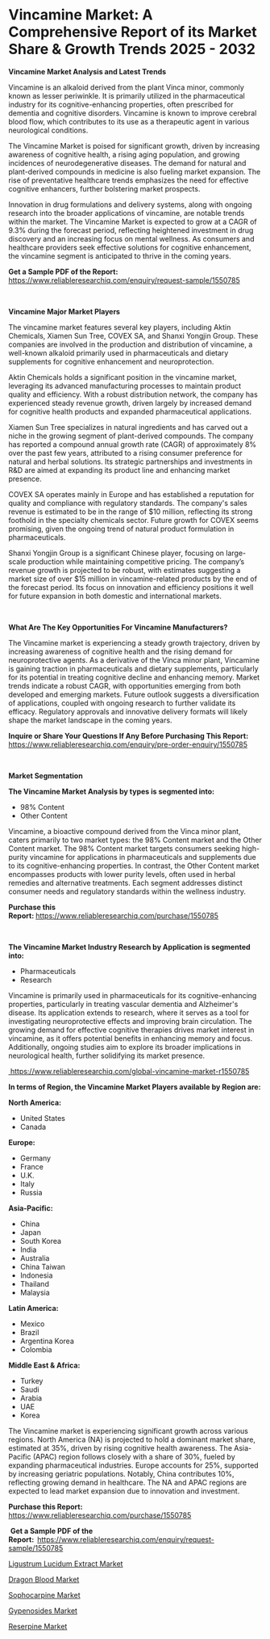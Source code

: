 <p><h1>Vincamine Market: A Comprehensive Report of its Market Share & Growth Trends 2025 - 2032</h1></p><p><strong>Vincamine Market Analysis and Latest Trends</strong></p>
<p><p>Vincamine is an alkaloid derived from the plant Vinca minor, commonly known as lesser periwinkle. It is primarily utilized in the pharmaceutical industry for its cognitive-enhancing properties, often prescribed for dementia and cognitive disorders. Vincamine is known to improve cerebral blood flow, which contributes to its use as a therapeutic agent in various neurological conditions.</p><p>The Vincamine Market is poised for significant growth, driven by increasing awareness of cognitive health, a rising aging population, and growing incidences of neurodegenerative diseases. The demand for natural and plant-derived compounds in medicine is also fueling market expansion. The rise of preventative healthcare trends emphasizes the need for effective cognitive enhancers, further bolstering market prospects.</p><p>Innovation in drug formulations and delivery systems, along with ongoing research into the broader applications of vincamine, are notable trends within the market. The Vincamine Market is expected to grow at a CAGR of 9.3% during the forecast period, reflecting heightened investment in drug discovery and an increasing focus on mental wellness. As consumers and healthcare providers seek effective solutions for cognitive enhancement, the vincamine segment is anticipated to thrive in the coming years.</p></p>
<p><strong>Get a Sample PDF of the Report:&nbsp;</strong> <a href="https://www.reliableresearchiq.com/enquiry/request-sample/1550785?utm_campaign=1876&utm_medium=2&utm_source=Github&utm_content=ia&utm_term=31032025&utm_id=vincamine">https://www.reliableresearchiq.com/enquiry/request-sample/1550785</a></p>
<p>&nbsp;</p>
<p><strong>Vincamine Major Market Players</strong></p>
<p><p>The vincamine market features several key players, including Aktin Chemicals, Xiamen Sun Tree, COVEX SA, and Shanxi Yongjin Group. These companies are involved in the production and distribution of vincamine, a well-known alkaloid primarily used in pharmaceuticals and dietary supplements for cognitive enhancement and neuroprotection.</p><p>Aktin Chemicals holds a significant position in the vincamine market, leveraging its advanced manufacturing processes to maintain product quality and efficiency. With a robust distribution network, the company has experienced steady revenue growth, driven largely by increased demand for cognitive health products and expanded pharmaceutical applications.</p><p>Xiamen Sun Tree specializes in natural ingredients and has carved out a niche in the growing segment of plant-derived compounds. The company has reported a compound annual growth rate (CAGR) of approximately 8% over the past few years, attributed to a rising consumer preference for natural and herbal solutions. Its strategic partnerships and investments in R&D are aimed at expanding its product line and enhancing market presence.</p><p>COVEX SA operates mainly in Europe and has established a reputation for quality and compliance with regulatory standards. The company's sales revenue is estimated to be in the range of $10 million, reflecting its strong foothold in the specialty chemicals sector. Future growth for COVEX seems promising, given the ongoing trend of natural product formulation in pharmaceuticals.</p><p>Shanxi Yongjin Group is a significant Chinese player, focusing on large-scale production while maintaining competitive pricing. The company’s revenue growth is projected to be robust, with estimates suggesting a market size of over $15 million in vincamine-related products by the end of the forecast period. Its focus on innovation and efficiency positions it well for future expansion in both domestic and international markets.</p></p>
<p>&nbsp;</p>
<p><strong>What Are The Key Opportunities For Vincamine Manufacturers?</strong></p>
<p><p>The Vincamine market is experiencing a steady growth trajectory, driven by increasing awareness of cognitive health and the rising demand for neuroprotective agents. As a derivative of the Vinca minor plant, Vincamine is gaining traction in pharmaceuticals and dietary supplements, particularly for its potential in treating cognitive decline and enhancing memory. Market trends indicate a robust CAGR, with opportunities emerging from both developed and emerging markets. Future outlook suggests a diversification of applications, coupled with ongoing research to further validate its efficacy. Regulatory approvals and innovative delivery formats will likely shape the market landscape in the coming years.</p></p>
<p><strong>Inquire or Share Your Questions If Any Before Purchasing This Report:</strong> <a href="https://www.reliableresearchiq.com/enquiry/pre-order-enquiry/1550785?utm_campaign=1876&utm_medium=2&utm_source=Github&utm_content=ia&utm_term=31032025&utm_id=vincamine">https://www.reliableresearchiq.com/enquiry/pre-order-enquiry/1550785</a></p>
<p>&nbsp;</p>
<p><strong>Market Segmentation</strong></p>
<p><strong>The Vincamine Market Analysis by types is segmented into:</strong></p>
<p><ul><li>98% Content</li><li>Other Content</li></ul></p>
<p><p>Vincamine, a bioactive compound derived from the Vinca minor plant, caters primarily to two market types: the 98% Content market and the Other Content market. The 98% Content market targets consumers seeking high-purity vincamine for applications in pharmaceuticals and supplements due to its cognitive-enhancing properties. In contrast, the Other Content market encompasses products with lower purity levels, often used in herbal remedies and alternative treatments. Each segment addresses distinct consumer needs and regulatory standards within the wellness industry.</p></p>
<p><strong>Purchase this Report:&nbsp;</strong><a href="https://www.reliableresearchiq.com/purchase/1550785?utm_campaign=1876&utm_medium=2&utm_source=Github&utm_content=ia&utm_term=31032025&utm_id=vincamine">https://www.reliableresearchiq.com/purchase/1550785</a></p>
<p>&nbsp;</p>
<p><strong>The Vincamine Market Industry Research by Application is segmented into:</strong></p>
<p><ul><li>Pharmaceuticals</li><li>Research</li></ul></p>
<p><p>Vincamine is primarily used in pharmaceuticals for its cognitive-enhancing properties, particularly in treating vascular dementia and Alzheimer's disease. Its application extends to research, where it serves as a tool for investigating neuroprotective effects and improving brain circulation. The growing demand for effective cognitive therapies drives market interest in vincamine, as it offers potential benefits in enhancing memory and focus. Additionally, ongoing studies aim to explore its broader implications in neurological health, further solidifying its market presence.</p></p>
<p><a href="https://www.reliableresearchiq.com/global-vincamine-market-r1550785?utm_campaign=1876&utm_medium=2&utm_source=Github&utm_content=ia&utm_term=31032025&utm_id=vincamine">&nbsp;https://www.reliableresearchiq.com/global-vincamine-market-r1550785</a></p>
<p><strong>In terms of Region, the Vincamine Market Players available by Region are:</strong></p>
<p>
    <p> <strong> North America: </strong>
        <ul>
            <li>United States</li>
            <li>Canada</li>
        </ul>
        </p> 
    <p> <strong> Europe: </strong>
        <ul>
            <li>Germany</li>
            <li>France</li>
            <li>U.K.</li>
            <li>Italy</li>
            <li>Russia</li>
        </ul>
        </p> 
    <p> <strong> Asia-Pacific: </strong>
        <ul>
            <li>China</li>
            <li>Japan</li>
            <li>South Korea</li>
            <li>India</li>
            <li>Australia</li>
            <li>China Taiwan</li>
            <li>Indonesia</li>
            <li>Thailand</li>
            <li>Malaysia</li>
        </ul>
        </p> 
    <p> <strong> Latin America: </strong>
        <ul>
            <li>Mexico</li>
            <li>Brazil</li>
            <li>Argentina Korea</li>
            <li>Colombia</li>
        </ul>
        </p> 
    <p> <strong> Middle East & Africa: </strong>
        <ul>
            <li>Turkey</li>
            <li>Saudi</li>
            <li>Arabia</li>
            <li>UAE</li>
            <li>Korea</li>
        </ul>
    </p>
    </p>
<p><p>The Vincamine market is experiencing significant growth across various regions. North America (NA) is projected to hold a dominant market share, estimated at 35%, driven by rising cognitive health awareness. The Asia-Pacific (APAC) region follows closely with a share of 30%, fueled by expanding pharmaceutical industries. Europe accounts for 25%, supported by increasing geriatric populations. Notably, China contributes 10%, reflecting growing demand in healthcare. The NA and APAC regions are expected to lead market expansion due to innovation and investment.</p></p>
<p><strong>Purchase this Report: </strong><a href="https://www.reliableresearchiq.com/purchase/1550785?utm_campaign=1876&utm_medium=2&utm_source=Github&utm_content=ia&utm_term=31032025&utm_id=vincamine">https://www.reliableresearchiq.com/purchase/1550785</a></p>
<p>&nbsp;<strong>Get a Sample PDF of the Report:&nbsp;&nbsp;</strong><a href="https://www.reliableresearchiq.com/enquiry/request-sample/1550785?utm_campaign=1876&utm_medium=2&utm_source=Github&utm_content=ia&utm_term=31032025&utm_id=vincamine">https://www.reliableresearchiq.com/enquiry/request-sample/1550785</a></p>
<p><strong></strong></p>
<p><p><a href="https://github.com/nxauwedaroui2/Market-Research-Report-List-1/blob/main/ligustrum-lucidum-extract-market.md?utm_campaign=1876&utm_medium=2&utm_source=Github&utm_content=ia&utm_term=31032025&utm_id=vincamine">Ligustrum Lucidum Extract Market</a></p><p><a href="https://github.com/drissahrouk/Market-Research-Report-List-1/blob/main/dragon-blood-market.md?utm_campaign=1876&utm_medium=2&utm_source=Github&utm_content=ia&utm_term=31032025&utm_id=vincamine">Dragon Blood Market</a></p><p><a href="https://github.com/habyoneub/Market-Research-Report-List-1/blob/main/sophocarpine-market.md?utm_campaign=1876&utm_medium=2&utm_source=Github&utm_content=ia&utm_term=31032025&utm_id=vincamine">Sophocarpine Market</a></p><p><a href="https://github.com/haklagjbj/Market-Research-Report-List-1/blob/main/gypenosides-market.md?utm_campaign=1876&utm_medium=2&utm_source=Github&utm_content=ia&utm_term=31032025&utm_id=vincamine">Gypenosides Market</a></p><p><a href="https://github.com/kemauteve/Market-Research-Report-List-1/blob/main/reserpine-market.md?utm_campaign=1876&utm_medium=2&utm_source=Github&utm_content=ia&utm_term=31032025&utm_id=vincamine">Reserpine Market</a></p></p>